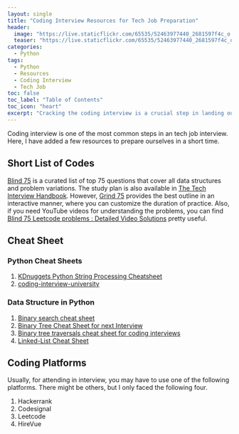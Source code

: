 ```yaml
---
layout: single
title: "Coding Interview Resources for Tech Job Preparation"
header:
  image: "https://live.staticflickr.com/65535/52463977440_2681597f4c_o.png"
  teaser: "https://live.staticflickr.com/65535/52463977440_2681597f4c_o.png"
categories:
  - Python
tags:
  - Python
  - Resources
  - Coding Interview
  - Tech Job
toc: false
toc_label: "Table of Contents"
toc_icon: "heart"
excerpt: "Cracking the coding interview is a crucial step in landing our dream tech job. My blog post covers some useful coding interview resources, including sou practice problems, interview tips, and expert advice to help you nail your next interview."
---
```


Coding interview is one of the most common steps in an tech job interview. Here, I have added a few resources to prepare ourselves in a short time.


## Short List of Codes
[Blind 75](https://leetcode.com/discuss/general-discussion/460599/blind-75-leetcode-questions) is a curated list of top $75$ questions that cover all data structures and problem variations. The study plan is also available in [The Tech Interview Handbook](https://www.techinterviewhandbook.org/best-practice-questions/). However, [Grind 75](https://www.techinterviewhandbook.org/grind75?fbclid=IwAR256MthD_ltXzy4AzfFx7ZmsehRXJVowtvqxg_MuhbLczmkV_GbbhvlLFw) provides the best outline in an interactive manner, where you can customize the duration of practice. Also, if you need YouTube videos for understanding the problems, you can find [Blind 75 Leetcode problems : Detailed Video Solutions](https://takeuforward.org/interviews/blind-75-leetcode-problems-detailed-video-solutions/) pretty useful.


## Cheat Sheet
### Python Cheat Sheets
1. [KDnuggets Python String Processing Cheatsheet](https://www.kdnuggets.com/publications/sheets/Python-String-Processing-Cheatsheet-KDnuggets.pdf)
2. [coding-interview-university](https://github.com/jwasham/coding-interview-university)

### Data Structure in Python

1. [Binary search cheat sheet](https://medium.com/swlh/binary-search-cheat-sheet-for-coding-interviews-9c5425af357e)
2. [Binary Tree Cheat Sheet for next Interview](https://jerryan.medium.com/binary-tree-cheat-sheet-for-next-interview-7b442a84d70)
3. [Binary tree traversals cheat sheet for coding interviews](https://medium.com/@nhudinhtuan/binary-tree-traversals-cheat-sheet-for-coding-interviews-a71af9fe1dba)
4. [Linked-List Cheat Sheet](https://medium.com/analytics-vidhya/linked-list-cheat-sheet-for-next-interview-9c094b1c6d1f)



## Coding Platforms
Usually, for attending in interview, you may have to use one of the following platforms. There might be others, but I only faced the following four.

1. Hackerrank
2. Codesignal
3. Leetcode
4. HireVue
<!--stackedit_data:
eyJoaXN0b3J5IjpbMTQyMTAxNzgwMCwtMjEwOTI4MDc2NF19
-->